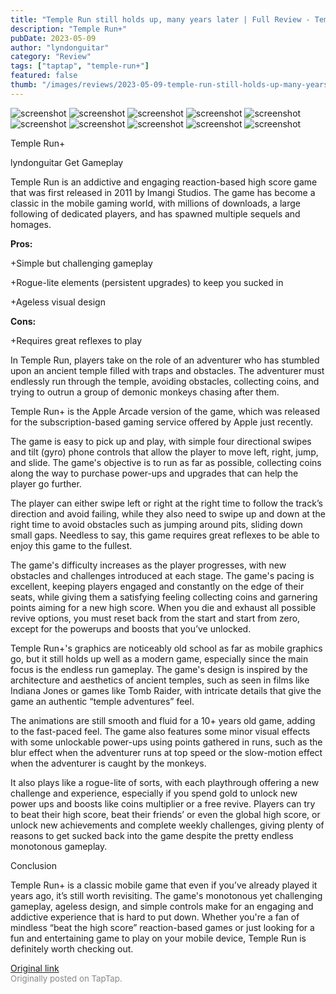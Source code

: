 ```yaml
---
title: "Temple Run still holds up, many years later | Full Review - Temple Run+"
description: "Temple Run+"
pubDate: 2023-05-09
author: "lyndonguitar"
category: "Review"
tags: ["taptap", "temple-run+"]
featured: false
thumb: "/images/reviews/2023-05-09-temple-run-still-holds-up-many-years-later--full-review---temple-run-0.avif"
---
```


<div class="gallery">
  <img src="/images/reviews/2023-05-09-temple-run-still-holds-up-many-years-later--full-review---temple-run-0.avif" alt="screenshot" />
  <img src="/images/reviews/2023-05-09-temple-run-still-holds-up-many-years-later--full-review---temple-run-1.avif" alt="screenshot" />
  <img src="/images/reviews/2023-05-09-temple-run-still-holds-up-many-years-later--full-review---temple-run-2.avif" alt="screenshot" />
  <img src="/images/reviews/2023-05-09-temple-run-still-holds-up-many-years-later--full-review---temple-run-3.avif" alt="screenshot" />
  <img src="/images/reviews/2023-05-09-temple-run-still-holds-up-many-years-later--full-review---temple-run-4.avif" alt="screenshot" />
  <img src="/images/reviews/2023-05-09-temple-run-still-holds-up-many-years-later--full-review---temple-run-5.avif" alt="screenshot" />
  <img src="/images/reviews/2023-05-09-temple-run-still-holds-up-many-years-later--full-review---temple-run-6.avif" alt="screenshot" />
  <img src="/images/reviews/2023-05-09-temple-run-still-holds-up-many-years-later--full-review---temple-run-7.avif" alt="screenshot" />
  <img src="/images/reviews/2023-05-09-temple-run-still-holds-up-many-years-later--full-review---temple-run-8.avif" alt="screenshot" />
  <img src="/images/reviews/2023-05-09-temple-run-still-holds-up-many-years-later--full-review---temple-run-9.avif" alt="screenshot" />
</div>

Temple Run+

lyndonguitar
Get
Gameplay

Temple Run is an addictive and engaging reaction-based high score game that was first released in 2011 by Imangi Studios. The game has become a classic in the mobile gaming world, with millions of downloads, a large following of dedicated players, and has spawned multiple sequels and homages.


**Pros:**


+Simple but challenging gameplay

+Rogue-lite elements (persistent upgrades) to keep you sucked in

+Ageless visual design


**Cons:**


+Requires great reflexes to play

In Temple Run, players take on the role of an adventurer who has stumbled upon an ancient temple filled with traps and obstacles. The adventurer must endlessly run through the temple, avoiding obstacles, collecting coins, and trying to outrun a group of demonic monkeys chasing after them.

Temple Run+ is the Apple Arcade version of the game, which was released for the subscription-based gaming service offered by Apple just recently.

The game is easy to pick up and play, with simple four directional swipes and tilt (gyro) phone controls that allow the player to move left, right, jump, and slide. The game's objective is to run as far as possible, collecting coins along the way to purchase power-ups and upgrades that can help the player go further.

The player can either swipe left or right at the right time to follow the track’s direction and avoid failing, while they also need to swipe up and down at the right time to avoid obstacles such as jumping around pits, sliding down small gaps. Needless to say, this game requires great reflexes to be able to enjoy this game to the fullest.

The game's difficulty increases as the player progresses, with new obstacles and challenges introduced at each stage. The game's pacing is excellent, keeping players engaged and constantly on the edge of their seats, while giving them a satisfying feeling collecting coins and garnering points aiming for a new high score. When you die and exhaust all possible revive options, you must reset back from the start and start from zero, except for the powerups and boosts that you’ve unlocked.

Temple Run+'s graphics are noticeably old school as far as mobile graphics go, but it still holds up well as a modern game, especially since the main focus is the endless run gameplay. The game's design is inspired by the architecture and aesthetics of ancient temples, such as seen in films like Indiana Jones or games like Tomb Raider, with intricate details that give the game an authentic “temple adventures” feel.

The animations are still smooth and fluid for a 10+ years old game, adding to the fast-paced feel. The game also features some minor visual effects with some unlockable power-ups using points gathered in runs, such as the blur effect when the adventurer runs at top speed or the slow-motion effect when the adventurer is caught by the monkeys.

It also plays like a rogue-lite of sorts, with each playthrough offering a new challenge and experience, especially if you spend gold to unlock new power ups and boosts like coins multiplier or a free revive. Players can try to beat their high score, beat their friends’ or even the global high score, or unlock new achievements and complete weekly challenges, giving plenty of reasons to get sucked back into the game despite the pretty endless monotonous gameplay.

Conclusion

Temple Run+ is a classic mobile game that even if you’ve already played it years ago, it’s still worth revisiting. The game's monotonous yet challenging gameplay, ageless design, and simple controls make for an engaging and addictive experience that is hard to put down. Whether you're a fan of mindless “beat the high score” reaction-based games or just looking for a fun and entertaining game to play on your mobile device, Temple Run is definitely worth checking out.

[Original link](https://www.taptap.io/post/5379936)<br><span style="font-size: 0.95em; color: #888;">Originally posted on TapTap.</span>
